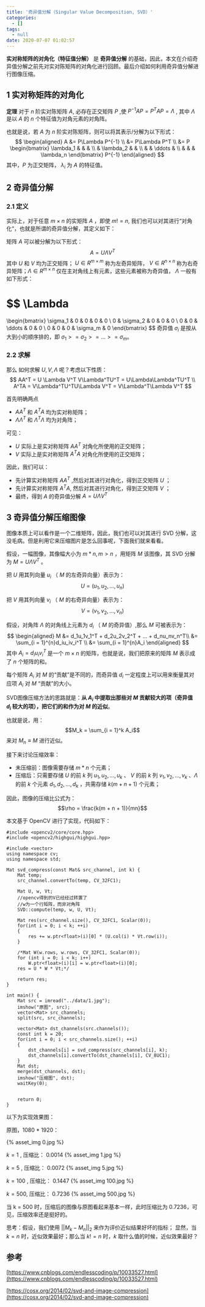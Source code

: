 ```yaml
---
title: '奇异值分解（Singular Value Decomposition, SVD）'
categories:
  - []
tags:
  - null
date: 2020-07-07 01:02:57
---
```


<!--more-->

**实对称矩阵的对角化（特征值分解）** 是 **奇异值分解** 的基础，因此，本文在介绍奇异值分解之前先对实对陈矩阵的对角化进行回顾。最后介绍如何利用奇异值分解进行图像压缩。

## 1 实对称矩阵的对角化
**定理** 对于 $n$ 阶实对陈矩阵 $A$, 必存在正交矩阵 $P$ ,使 $P^{-1}AP = P^TAP = \Lambda$ , 其中 $\Lambda$ 是以 $A$ 的 $n$ 个特征值为对角元素的对角阵。

也就是说，若 $A$ 为 $n$ 阶实对陈矩阵，则可以将其表示/分解为以下形式：
$$
\begin{aligned}
A
&=
P\Lambda P^{-1} \\
&=
P\Lambda P^T \\
&=
P
\begin{bmatrix}
\lambda_1 & & & \\
& \lambda_2 & & \\
& & \ddots & \\
& & & \lambda_n
\end{bmatrix}
P^{-1}
\end{aligned}
$$
其中，$P$ 为正交矩阵， $\lambda_i$ 为 $A$ 的特征值。

## 2 奇异值分解
### 2.1 定义
实际上，对于任意 $m \times n$ 的实矩阵 $A$ ，即使 $m != n$, 我们也可以对其进行“对角化“，也就是所谓的奇异值分解，其定义如下：

矩阵 $A$ 可以被分解为以下形式：
$$A = U \Lambda V^T$$
其中 $U$ 和 $V$ 均为正交矩阵； $U \in R^{m \times m}$ 称为左奇异矩阵， $V \in R^{n \times n}$ 称为右奇异矩阵；$\Lambda \in R^{m \times n}$ 仅在主对角线上有元素，这些元素被称为奇异值， $\Lambda$ 一般有如下形式：

$$
\Lambda
=
\begin{bmatrix}
\sigma_1 & 0 & 0 & 0 & 0 \\
0 & \sigma_2 & 0 & 0 & 0 \\
0 & 0 & \ddots & 0 & 0 \\
0 & 0 & 0 & \sigma_m & 0
\end{bmatrix}
$$
奇异值 $\sigma_i$ 是按从大到小的顺序排的，即 $\sigma_1 >= \sigma_2 >= ... >= \sigma_m$。



### 2.2 求解
那么 如何求解 $U, V, \Lambda$ 呢？考虑以下性质：
$$
AA^T = U \Lambda V^T V\Lambda^TU^T = U\Lambda\Lambda^TU^T \\
A^TA = V\Lambda^TU^TU\Lambda V^T = V\Lambda^T\Lambda V^T
$$

首先明确两点
- $AA^T$ 和 $A^TA$ 均为实对称矩阵；
- $\Lambda\Lambda^T$ 和 $\Lambda^T\Lambda$ 均为对角阵；

可见：
- $U$ 实际上是实对称矩阵 $AA^T$ 对角化所使用的正交矩阵；
- $V$ 实际上是实对称矩阵 $A^TA$ 对角化所使用的正交矩阵；

因此，我们可以：
- 先计算实对称矩阵 $AA^T$ ,然后对其进行对角化，得到正交矩阵 $U$ ；
- 先计算实对称矩阵 $A^TA$, 然后对其进行对角化，得到正交矩阵 $V$ ；
- 最终，得到 $A$ 的奇异值分解 $A = U\Lambda V^T$

## 3 奇异值分解压缩图像
图像本质上可以看作是一个二维矩阵，因此，我们也可以对其进行 SVD 分解，这没毛病。但是利用它来压缩图片是怎么回事呢，下面我们就来看看。

假设，一幅图像，其像幅大小为 $m * n, m > n$ ，用矩阵 $M$ 该图像，其 SVD 分解为 $M = U\Lambda V^T$ 。

把 $U$ 用其列向量 $u_i$ （ $M$ 的左奇异向量）表示为：
$$U = (u_1, u_2, ..., u_n)$$

把 $V$ 用其列向量 $v_i$ （ $M$ 的右奇异向量）表示为：
$$V = (v_1, v_2, ..., v_n)$$

假设，对角阵 $\Lambda$ 的对角线上元素为 $d_i$ （ $M$ 的奇异值）,那么 $M$ 可被表示为：
$$
\begin{aligned}
M
&=
d_1u_1v_1^T + d_2u_2v_2^T + ... + d_nu_nv_n^T\\
&=
\sum_{i = 1}^{n}d_iu_iv_i^T \\
&=
\sum_{i = 1}^{n}A_i
\end{aligned}
$$
其中 $A_i = d_iu_iv_i^T$ 是一个 $m \times n$ 的矩阵，也就是说，我们把原来的矩阵 $M$ 表示成了 $n$ 个矩阵的和。

每个矩阵 $A_i$ 对 $M$ 的“贡献”是不同的，而奇异值 $d_i$ 一定程度上可以用来衡量其对应项 $A_i$ 对 $M$ “贡献”的大小。

SVD图像压缩方法的思路就是：**从 $A_i$ 中提取出那些对 $M$ 贡献较大的项（奇异值 $d_i$ 较大的项），把它们的和作为对 $M$ 的近似**。

也就是说，用：
$$M_k = \sum_{i = 1}^k A_i$$
来对 $M_n \equiv M$ 进行近似。

接下来讨论压缩效率：
- 未压缩前：图像需要存储 $m * n$ 个元素；
- 压缩后：只需要存储 $U$ 的前 $k$ 列 $u_1,u_2,...,u_k$ 、 $V$ 的前 $k$ 列 $v_1,v_2,...,v_k$ 、$\Lambda$ 的前 $k$ 个元素 $d_1,d_2,...,d_k$ ，共需存储 $k(m + n + 1)$ 个元素；

因此，图像的压缩比公式为：
$$\rho = \frac{k(m + n + 1)}{mn}$$


本文基于 OpenCV 进行了实现，代码如下：
```
#include <opencv2/core/core.hpp>
#include <opencv2/highgui/highgui.hpp>

#include <vector>
using namespace cv;
using namespace std;

Mat svd_compress(const Mat& src_channel, int k) {
    Mat temp;
    src_channel.convertTo(temp, CV_32FC1);
    
    Mat U, w, Vt;
    //opencv得到的V已经经过转置了
    //w为一个行矩阵，而非对角阵
    SVD::compute(temp, w, U, Vt);

    Mat res(src_channel.size(), CV_32FC1, Scalar(0));
    for(int i = 0; i < k; ++i)
    {
        res += w.ptr<float>(i)[0] * (U.col(i) * Vt.row(i));
    }
    
    /*Mat W(w.rows, w.rows, CV_32FC1, Scalar(0));
    for (int i = 0; i < k; i++)
        W.ptr<float>(i)[i] = w.ptr<float>(i)[0];
    res = U * W * Vt;*/

    return res;
}

int main() {
    Mat src = imread("../data/1.jpg");
    imshow("原图", src);
    vector<Mat> src_channels;
    split(src, src_channels);

    vector<Mat> dst_channels(src.channels());
    const int k = 20;
    for(int i = 0; i < src_channels.size(); ++i)
    {
        dst_channels[i] = svd_compress(src_channels[i], k);
        dst_channels[i].convertTo(dst_channels[i], CV_8UC1);
    }
    Mat dst;
    merge(dst_channels, dst);
    imshow("压缩图", dst);
    waitKey(0);

    
    return 0;
}
```
以下为实现效果图：

原图，1080 * 1920：

{% asset_img 0.jpg %}

$k = 1$ , 压缩比： $0.0014$
{% asset_img 1.jpg %}

$k = 5$ , 压缩比： $0.0072$
{% asset_img 5.jpg %}

$k = 100$ , 压缩比： $0.1447$
{% asset_img 100.jpg %}

$k = 500$, 压缩比： $0.7236$
{% asset_img 500.jpg %}

当 k = 500 时，压缩后的图像与原图看起来基本一样，此时压缩比为 0.7236，可见，压缩效率还是挺好的。


思考：假设，我们使用 $||M_k - M_n||_2$ 来作为评价近似结果好坏的指标； 显然，当 $k = n$ 时，近似效果最好；那么当 $k != n$ 时，$k$ 取什么值的时候，近似效果最好？

## 参考
[https://www.cnblogs.com/endlesscoding/p/10033527.html](https://www.cnblogs.com/endlesscoding/p/10033527.html)

[https://cosx.org/2014/02/svd-and-image-compression](https://cosx.org/2014/02/svd-and-image-compression)